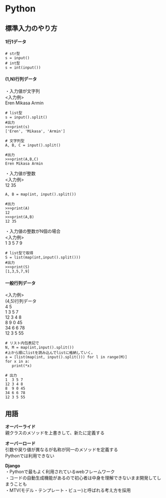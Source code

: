 # Python
## 標準入力のやり方
#### 1行1データ  
```
# str型
s = input()
# int型
s = int(input())
```

#### (1,N)行列データ
・入力値が文字列  
<入力例>  
Eren Mikasa Armin  

```
# list型
s = input().split()
#出力
>>>print(s)
['Eren', 'Mikasa', 'Armin']

# 文字列型
A, B, C = input().split()

#出力
>>>print(A,B,C)
Eren Mikasa Armin
```

・入力値が整数  
<入力例>    
12 35  
```
A, B = map(int, input().split())

#出力
>>>print(A)
12
>>>print(A,B)
12 35
```

・入力値の整数がN個の場合  
<入力例>  
1 3 5 7 9 
```
# list型で取得
S = list(map(int,input().split()))
#出力
>>>print(S)
[1,3,5,7,9]
```

#### 一般行列データ
<入力例>  
(4,5)行列データ    
4 5  
1  3 5 7  
12 3 4 8  
8  9 0 45  
34 6 6 78  
12 3 5 55  

```
# リスト内包表記で
N, M = map(int,input().split()) 
#上から順にlistを読み込んでlistに格納していく。
a = [list(map(int, input().split())) for l in range(M)]
for x in a:
   print(*x)
   
# 出力
1  3 5 7  
12 3 4 8  
8  9 0 45  
34 6 6 78  
12 3 5 55  
```

## 用語
**オーバーライド**  
親クラスのメソッドを上書きして、新たに定義する  

**オーバーロード**  
引数や戻り値が異なるが名称が同一のメソッドを定義する  
Pythonでは利用できない  

**Django**  
・Pythonで最もよく利用されているwebフレームワーク  
・コードの自動生成機能があるので初心者は中身を理解できないまま開発してしまうことも  
・MTV(モデル・テンプレート・ビュー)と呼ばれる考え方を採用  